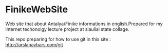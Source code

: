 # FinikeWebSite
Web site that about Antalya/Finike informations in english.Prepared for my internet techonolgy lecture project at siauliai state collage.

This repo preparing for how to use git in this site : http://arslanaybars.com/git
